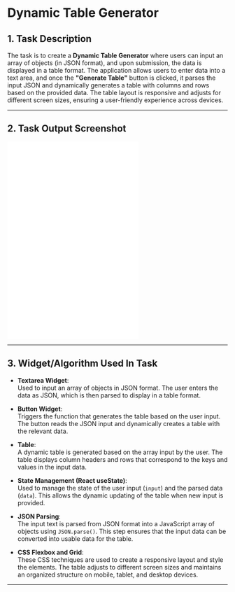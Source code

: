 # Dynamic Table Generator

## 1. Task Description

The task is to create a **Dynamic Table Generator** where users can input an array of objects (in JSON format), and upon submission, the data is displayed in a table format. The application allows users to enter data into a text area, and once the **"Generate Table"** button is clicked, it parses the input JSON and dynamically generates a table with columns and rows based on the provided data. The table layout is responsive and adjusts for different screen sizes, ensuring a user-friendly experience across devices.

---

## 2. Task Output Screenshot


![Task Output Screenshot 1](./1.img)
![Task Output Screenshot 2](./2.img)
![Task Output Screenshot 3](./3.img)


---

## 3. Widget/Algorithm Used In Task

- **Textarea Widget**:  
  Used to input an array of objects in JSON format. The user enters the data as JSON, which is then parsed to display in a table format.

- **Button Widget**:  
  Triggers the function that generates the table based on the user input. The button reads the JSON input and dynamically creates a table with the relevant data.

- **Table**:  
  A dynamic table is generated based on the array input by the user. The table displays column headers and rows that correspond to the keys and values in the input data.

- **State Management (React useState)**:  
  Used to manage the state of the user input (`input`) and the parsed data (`data`). This allows the dynamic updating of the table when new input is provided.

- **JSON Parsing**:  
  The input text is parsed from JSON format into a JavaScript array of objects using `JSON.parse()`. This step ensures that the input data can be converted into usable data for the table.

- **CSS Flexbox and Grid**:  
  These CSS techniques are used to create a responsive layout and style the elements. The table adjusts to different screen sizes and maintains an organized structure on mobile, tablet, and desktop devices.

---
